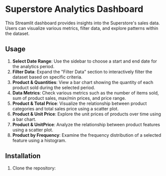 
# Superstore Analytics Dashboard

This Streamlit dashboard provides insights into the Superstore's sales data. Users can visualize various metrics, filter data, and explore patterns within the dataset.

## Usage

1. **Select Date Range**: Use the sidebar to choose a start and end date for the analytics period.
2. **Filter Data**: Expand the "Filter Data" section to interactively filter the dataset based on specific criteria.
3. **Product & Quantities**: View a bar chart showing the quantity of each product sold during the selected period.
4. **Data Metrics**: Check various metrics such as the number of items sold, sum of product sales, max/min prices, and price range.
5. **Product & Total Price**: Visualize the relationship between product categories and total sales price using a scatter plot.
6. **Product & Unit Price**: Explore the unit prices of products over time using a bar chart.
7. **Product & UnitPrice**: Analyze the relationship between product features using a scatter plot.
8. **Product by Frequency**: Examine the frequency distribution of a selected feature using a histogram.

## Installation

1. Clone the repository:



